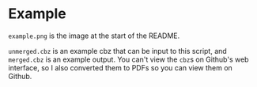 # Example

`example.png` is the image at the start of the README.

`unmerged.cbz` is an example cbz that can be input to this script, and
`merged.cbz` is an example output. You can't view the `cbz`s on Github's web
interface, so I also converted them to PDFs so you can view them on Github.